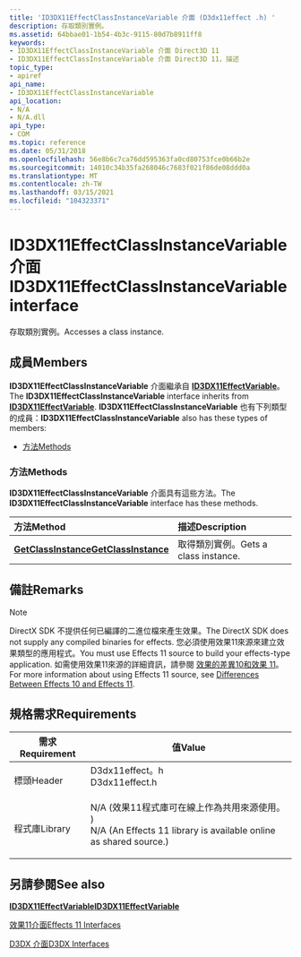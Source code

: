 ```yaml
---
title: 'ID3DX11EffectClassInstanceVariable 介面 (D3dx11effect .h) '
description: 存取類別實例。
ms.assetid: 64bbae01-1b54-4b3c-9115-80d7b8911ff8
keywords:
- ID3DX11EffectClassInstanceVariable 介面 Direct3D 11
- ID3DX11EffectClassInstanceVariable 介面 Direct3D 11，描述
topic_type:
- apiref
api_name:
- ID3DX11EffectClassInstanceVariable
api_location:
- N/A
- N/A.dll
api_type:
- COM
ms.topic: reference
ms.date: 05/31/2018
ms.openlocfilehash: 56e8b6c7ca76dd595363fa0cd80753fce0b66b2e
ms.sourcegitcommit: 14010c34b35fa268046c7683f021f86de08ddd0a
ms.translationtype: MT
ms.contentlocale: zh-TW
ms.lasthandoff: 03/15/2021
ms.locfileid: "104323371"
---
```

# <a name="id3dx11effectclassinstancevariable-interface"></a><span data-ttu-id="e6ce1-105">ID3DX11EffectClassInstanceVariable 介面</span><span class="sxs-lookup"><span data-stu-id="e6ce1-105">ID3DX11EffectClassInstanceVariable interface</span></span>

<span data-ttu-id="e6ce1-106">存取類別實例。</span><span class="sxs-lookup"><span data-stu-id="e6ce1-106">Accesses a class instance.</span></span>

## <a name="members"></a><span data-ttu-id="e6ce1-107">成員</span><span class="sxs-lookup"><span data-stu-id="e6ce1-107">Members</span></span>

<span data-ttu-id="e6ce1-108">**ID3DX11EffectClassInstanceVariable** 介面繼承自 [**ID3DX11EffectVariable**](id3dx11effectvariable.md)。</span><span class="sxs-lookup"><span data-stu-id="e6ce1-108">The **ID3DX11EffectClassInstanceVariable** interface inherits from [**ID3DX11EffectVariable**](id3dx11effectvariable.md).</span></span> <span data-ttu-id="e6ce1-109">**ID3DX11EffectClassInstanceVariable** 也有下列類型的成員：</span><span class="sxs-lookup"><span data-stu-id="e6ce1-109">**ID3DX11EffectClassInstanceVariable** also has these types of members:</span></span>

-   [<span data-ttu-id="e6ce1-110">方法</span><span class="sxs-lookup"><span data-stu-id="e6ce1-110">Methods</span></span>](#methods)

### <a name="methods"></a><span data-ttu-id="e6ce1-111">方法</span><span class="sxs-lookup"><span data-stu-id="e6ce1-111">Methods</span></span>

<span data-ttu-id="e6ce1-112">**ID3DX11EffectClassInstanceVariable** 介面具有這些方法。</span><span class="sxs-lookup"><span data-stu-id="e6ce1-112">The **ID3DX11EffectClassInstanceVariable** interface has these methods.</span></span>



| <span data-ttu-id="e6ce1-113">方法</span><span class="sxs-lookup"><span data-stu-id="e6ce1-113">Method</span></span>                                                                          | <span data-ttu-id="e6ce1-114">描述</span><span class="sxs-lookup"><span data-stu-id="e6ce1-114">Description</span></span>                       |
|:--------------------------------------------------------------------------------|:----------------------------------|
| [<span data-ttu-id="e6ce1-115">**GetClassInstance**</span><span class="sxs-lookup"><span data-stu-id="e6ce1-115">**GetClassInstance**</span></span>](id3dx11effectclassinstancevariable-getclassinstance.md) | <span data-ttu-id="e6ce1-116">取得類別實例。</span><span class="sxs-lookup"><span data-stu-id="e6ce1-116">Gets a class instance.</span></span><br/> |



 

## <a name="remarks"></a><span data-ttu-id="e6ce1-117">備註</span><span class="sxs-lookup"><span data-stu-id="e6ce1-117">Remarks</span></span>

> [!Note]  
> <span data-ttu-id="e6ce1-118">DirectX SDK 不提供任何已編譯的二進位檔來產生效果。</span><span class="sxs-lookup"><span data-stu-id="e6ce1-118">The DirectX SDK does not supply any compiled binaries for effects.</span></span> <span data-ttu-id="e6ce1-119">您必須使用效果11來源來建立效果類型的應用程式。</span><span class="sxs-lookup"><span data-stu-id="e6ce1-119">You must use Effects 11 source to build your effects-type application.</span></span> <span data-ttu-id="e6ce1-120">如需使用效果11來源的詳細資訊，請參閱 [效果的差異10和效果 11](d3d11-graphics-programming-guide-effects-differences.md)。</span><span class="sxs-lookup"><span data-stu-id="e6ce1-120">For more information about using Effects 11 source, see [Differences Between Effects 10 and Effects 11](d3d11-graphics-programming-guide-effects-differences.md).</span></span>

 

## <a name="requirements"></a><span data-ttu-id="e6ce1-121">規格需求</span><span class="sxs-lookup"><span data-stu-id="e6ce1-121">Requirements</span></span>



| <span data-ttu-id="e6ce1-122">需求</span><span class="sxs-lookup"><span data-stu-id="e6ce1-122">Requirement</span></span> | <span data-ttu-id="e6ce1-123">值</span><span class="sxs-lookup"><span data-stu-id="e6ce1-123">Value</span></span> |
|--------------------|----------------------------------------------------------------------------------------------------------------------------------------------|
| <span data-ttu-id="e6ce1-124">標頭</span><span class="sxs-lookup"><span data-stu-id="e6ce1-124">Header</span></span><br/>  | <dl> <span data-ttu-id="e6ce1-125"><dt>D3dx11effect。h</dt></span><span class="sxs-lookup"><span data-stu-id="e6ce1-125"><dt>D3dx11effect.h</dt></span></span> </dl>                                                    |
| <span data-ttu-id="e6ce1-126">程式庫</span><span class="sxs-lookup"><span data-stu-id="e6ce1-126">Library</span></span><br/> | <dl> <span data-ttu-id="e6ce1-127"><dt>N/A (效果11程式庫可在線上作為共用來源使用。 ) </dt></span><span class="sxs-lookup"><span data-stu-id="e6ce1-127"><dt>N/A (An Effects 11 library is available online as shared source.)</dt></span></span> </dl> |



## <a name="see-also"></a><span data-ttu-id="e6ce1-128">另請參閱</span><span class="sxs-lookup"><span data-stu-id="e6ce1-128">See also</span></span>

<dl> <dt>

[<span data-ttu-id="e6ce1-129">**ID3DX11EffectVariable**</span><span class="sxs-lookup"><span data-stu-id="e6ce1-129">**ID3DX11EffectVariable**</span></span>](id3dx11effectvariable.md)
</dt> <dt>

[<span data-ttu-id="e6ce1-130">效果11介面</span><span class="sxs-lookup"><span data-stu-id="e6ce1-130">Effects 11 Interfaces</span></span>](d3d11-graphics-reference-effects11-interfaces.md)
</dt> <dt>

[<span data-ttu-id="e6ce1-131">D3DX 介面</span><span class="sxs-lookup"><span data-stu-id="e6ce1-131">D3DX Interfaces</span></span>](d3d11-graphics-reference-d3dx11-interfaces.md)
</dt> </dl>

 

 





